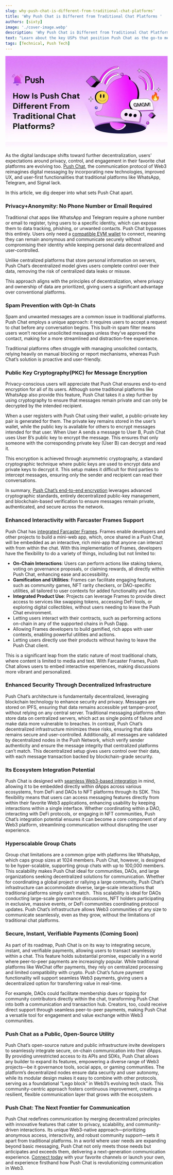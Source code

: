 ```yaml
---
slug: why-push-chat-is-different-from-traditional-chat-platforms'
title: 'Why Push Chat is Different from Traditional Chat Platforms '
authors: [sixty]
image: './cover-image.webp'
description: 'Why Push Chat is Different from Traditional Chat Platforms?'
text: "Learn about the key USPs that position Push Chat as the go-to messaging tool for Web3."
tags: [Technical, Push Tech]
---
```


![Cover image of Why Push Chat is Different from Traditional Chat Platforms](./cover-image.webp)
<!-- truncate -->

As the digital landscape shifts toward further decentralization, users' expectations around privacy, control, and engagement in their favorite chat platforms are evolving too.  [Push Chat](https://push.org/docs/chat/#:~:text=Push%20Chat%20is%20a%20web3,numbers%2C%20email%20addresses%2C%20etc.), the communication protocol of Web3 reimagines digital messaging by incorporating new technologies, improved UX, and user-first functionalities that traditional platforms like WhatsApp, Telegram, and Signal lack.

In this article, we dig deeper into what sets Push Chat apart.

### Privacy+Anonymity: No Phone Number or Email Required

Traditional chat apps like WhatsApp and Telegram require a phone number or email to register, tying users to a specific identity, which can expose them to data tracking, phishing, or unwanted contacts. Push Chat bypasses this entirely. Users only need a [compatible EVM wallet](https://push.org/docs/notifications/supported-wallet-standards/) to connect, meaning they can remain anonymous and communicate securely without compromising their identity while keeping personal data decentralized and user-controlled. 

Unlike centralized platforms that store personal information on servers, Push Chat’s decentralized model gives users complete control over their data, removing the risk of centralized data leaks or misuse. 

This approach aligns with the principles of decentralization, where privacy and ownership of data are prioritized, giving users a significant advantage over conventional platforms.


### Spam Prevention with Opt-In Chats

Spam and unwanted messages are a common issue in traditional platforms. Push Chat employs a unique approach: it requires users to accept a request to chat before any conversation begins. This built-in spam filter means users won’t receive unsolicited messages unless they’ve approved the contact, making for a more streamlined and distraction-free experience.

Traditional platforms often struggle with managing unsolicited contacts, relying heavily on manual blocking or report mechanisms, whereas Push Chat’s solution is proactive and user-friendly.

### Public Key Cryptography(PKC) for Message Encryption

Privacy-conscious users will appreciate that Push Chat ensures end-to-end encryption for all of its users. Although some traditional platforms like WhatsApp also provide this feature, Push Chat takes it a step further by using cryptography to ensure that messages remain private and can only be decrypted by the intended recipient.

When a user registers with Push Chat using their wallet, a public-private key pair is generated for them. The private key remains stored in the user’s wallet, while the public key is available for others to encrypt messages intended for that user. When User A sends a message to User B, Push Chat uses User B’s public key to encrypt the message. This ensures that only someone with the corresponding private key (User B) can decrypt and read it.

This encryption is achieved through asymmetric cryptography, a standard cryptographic technique where public keys are used to encrypt data and private keys to decrypt it. This setup makes it difficult for third parties to intercept messages, ensuring only the sender and recipient can read their conversations.

In summary, [Push Chat’s end-to-end encryption](https://push.org/docs/chat/concepts/encryption-version-in-push-chat/#:~:text=Encryption%20in%20Push%20Chat,or%20decrypt%20your%20PGP%20keys) leverages advanced cryptographic standards, entirely decentralized public-key management, and blockchain-based verification to ensure messages remain private, authenticated, and secure across the network.

### Enhanced Interactivity with Farcaster Frames Support

Push Chat has [integrated Farcaster Frames](https://gov.push.org/t/bringing-frames-interactive-mini-apps-to-push-network/1659). Frames enable developers and other projects to build a mini-web app, which, once shared in a Push Chat, will be embedded as an interactive, rich mini-app that anyone can interact with from within the chat. With this implementation of Frames, developers have the flexibility to do a variety of things, including but not limited to:

- **On-Chain Interactions**: Users can perform actions like staking tokens, voting on governance proposals, or claiming rewards, all directly within Push Chat, enhancing ease and accessibility.
- **Gamification and Utilities**: Frames can facilitate engaging features, such as community games, NFT rarity checkers, or DAO-specific utilities, all tailored to user contexts for added functionality and fun.
- **Integrated Product Use**: Projects can leverage Frames to provide direct access to services like swapping tokens, accessing DeFi tools, or exploring digital collectibles, without users needing to leave the Push Chat environment.
- Letting users interact with their contracts, such as performing actions on-chain in any of the supported chains in Push Dapp.
- Allowing Frames developers to build gamified, rich apps with user contexts, enabling powerful utilities and actions.
- Letting users directly use their products without having to leave the Push Chat client.

This is a significant leap from the static nature of most traditional chats, where content is limited to media and text. With Farcaster Frames, Push Chat allows users to embed interactive experiences, making discussions more vibrant and personalized.

### **Enhanced Security Through Decentralized Infrastructure**

Push Chat’s architecture is fundamentally decentralized, leveraging blockchain technology to enhance security and privacy. Messages are stored on IPFS, ensuring that data remains accessible yet tamper-proof, without relying on any central server. Traditional messaging platforms often store data on centralized servers, which act as single points of failure and make data more vulnerable to breaches. In contrast, Push Chat’s decentralized infrastructure minimizes these risks, ensuring that data remains secure and user-controlled. Additionally, all messages are validated by decentralized nodes in the Push Network, which verify sender authenticity and ensure the message integrity that centralized platforms can’t match. This decentralized setup gives users control over their data, with each message transaction backed by blockchain-grade security.

### **Its Ecosystem Integration Potential**

Push Chat is designed with [seamless Web3-based integration](https://push.org/docs/chat/ui-components/) in mind, allowing it to be embedded directly within dApps across various ecosystems, from DeFi and DAOs to NFT platforms through its SDK. This flexibility means that users can access messaging features directly from within their favorite Web3 applications, enhancing usability by keeping interactions within a single interface. Whether coordinating within a DAO, interacting with DeFi protocols, or engaging in NFT communities, Push Chat’s integration potential ensures it can become a core component of any Web3 platform, streamlining communication without disrupting the user experience.

### **Hyperscalable Group Chats**

Group chat limitations are a common gripe with platforms like WhatsApp, which caps group sizes at 1024 members. Push Chat, however, is designed to be hyper-scalable, supporting group chats with up to 100,000 members. This scalability makes Push Chat ideal for communities, DAOs, and large organizations seeking decentralized solutions for communication. Whether for coordinating a global project or rallying a large community, Push Chat’s infrastructure can accommodate diverse, large-scale interactions that traditional platforms simply can’t match.  This scalability is ideal for DAOs conducting large-scale governance discussions, NFT holders participating in exclusive, massive events, or DeFi communities coordinating protocol updates. Push Chat’s infrastructure allows Web3 communities of any size to communicate seamlessly, even as they grow, without the limitations of traditional chat platforms.

### **Secure, Instant, Verifiable Payments (Coming Soon)**

As part of its roadmap, Push Chat is on its way to integrating secure, instant, and verifiable payments, allowing users to transact seamlessly within a chat. This feature holds substantial promise, especially in a world where peer-to-peer payments are increasingly popular. While traditional platforms like WeChat offer payments, they rely on centralized processing and limited compatibility with crypto. Push Chat’s future payment functionality will support seamless Web3 payments, giving users a decentralized option for transferring value in real-time.

For example, DAOs could facilitate membership dues or tipping for community contributors directly within the chat, transforming Push Chat into both a communication and transaction hub. Creators, too, could receive direct support through seamless peer-to-peer payments, making Push Chat a versatile tool for engagement and value exchange within Web3 communities.

### **Push Chat as a Public, Open-Source Utility**

Push Chat’s open-source nature and public infrastructure invite developers to seamlessly integrate secure, on-chain communication into their dApps. By providing unrestricted access to its APIs and SDKs, Push Chat allows any builder to expand its features, empowering a diverse range of Web3 projects—be it governance tools, social apps, or gaming communities. The platform’s decentralized nodes ensure data security and user autonomy, while its modular design makes it easy to combine with other protocols, serving as a foundational “Lego block” in Web3’s evolving tech stack. This community-centric approach fosters continuous improvement, creating a resilient, flexible communication layer that grows with the ecosystem.

### **Push Chat: The Next Frontier for Communication**

Push Chat redefines communication by merging decentralized principles with innovative features that cater to privacy, scalability, and community-driven interactions. Its unique Web3-native approach—prioritizing anonymous access, interactivity, and robust community support—sets it apart from traditional platforms. In a world where user needs are expanding beyond basic messaging, Push Chat not only meets those needs but anticipates and exceeds them, delivering a next-generation communication experience. [Connect today](https://app.push.org/channels?chain=1&category=All) with your favorite channels or launch your own, and experience firsthand how Push Chat is revolutionizing communication in Web3.
